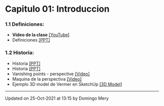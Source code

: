 
# Capitulo 01: Introduccion
### 1.1 Definiciones:
* **Video de la clase** [[YouTube]](https://youtu.be/fzVcnn5cxCA)
* Definiciones [[PPT]](https://github.com/domingomery/vision/blob/master/clases/Cap01_Introduccion/presentations/CV01_Definitions.pptx)
### 1.2 Historia:
* Historia [[PPT]](https://github.com/domingomery/vision/blob/master/clases/Cap01_Introduccion/presentations/CV01_History_1.pptx)
* Historia [[PPT]](https://github.com/domingomery/vision/blob/master/clases/Cap01_Introduccion/presentations/CV01_History_2.pptx)
* Vanishing points - perspective [[Video]](https://www.khanacademy.org/humanities/renaissance-reformation/early-renaissance1/beginners-renaissance-florence/v/how-one-point-linear-perspective-works)
* Maquina de la perspectiva [[Video]](https://www.youtube.com/watch?v=8s1LzIrWbE8)
* Ejemplo 3D model de Vermer en SketchUp [[3D Model]](https://github.com/domingomery/vision/blob/master/clases/Cap01_Introduccion/models/CV01_Veermer_Milk_Maid.skp)
---


Updated on 25-Oct-2021 at 13:15 by Domingo Mery
